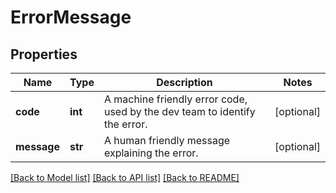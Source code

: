 # ErrorMessage

## Properties
Name | Type | Description | Notes
------------ | ------------- | ------------- | -------------
**code** | **int** | A machine friendly error code, used by the dev team to identify the error. | [optional] 
**message** | **str** | A human friendly message explaining the error. | [optional] 

[[Back to Model list]](../README.md#documentation-for-models) [[Back to API list]](../README.md#documentation-for-api-endpoints) [[Back to README]](../README.md)


